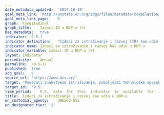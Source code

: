 ```yaml
---	
date_metadata_updated:	'2017-10-19'
goal_meta_link:	'http://unstats.un.org/sdgs/files/metadata-compilation/Metadata-Goal-9.pdf'
goal_meta_link_page:	9
graph:	longitudinal
graph_title:	Izdaci IR u BDP-u (%)
has_metadata:	true
indicator:	9.5.1
indicator_definition:	"Izdaci za istraživanje i razvoj (IR) kao udio u bruto domaćem proizvodu (BDP) su iznos izdataka za IR podijeljen s ukupnim outputom gospodarstva (BDP-om). Priručnik Frascati OECD-a (OECD, 2015) pruža relevantne definicije o istraživanju i razvoju, bruto domaćim izdacima za IR i istraživačima. Istraživanje i razvoj (IR) jest kreativni sustavni stvaralački rad s ciljem uvećanja količine znanja uključujući znanja o čovjeku, kulturi i društvu, kao i osmišljavanje novih primjena dostupnog znanja (FM 2.5). Bruto domaći izdaci za IR jesu ukupni unutarnji izdaci za IR na području države u promatranoj kalendarskoj godini (FM 4.7). Uključuju IR proveden u zemlji financiran iz inozemstva, ali isključuju financiranje IR-a provedenog u inozemstvu (FM 4.8). Unutarnji izdaci za IR jesu svi tekući izdaci i kapitalni izdaci u bruto iznosima za IR proveden u izvještajnoj jedinici, neovisno o izvoru sredstava (FM 4.10). Istraživači su stručnjaci koji se bave stvaranjem novog znanja. Oni provode istraživanje i poboljšavaju i razvijaju koncepte, teorije, modele, postupke, softver ili operativne metode (FM 5.35)."
indicator_name:	Izdaci za istraživanje i razvoj kao udio u BDP-u
indicator_variable:	Izdaci IR u BDP-u (%)
layout:	indicator
periodicity:	Annual
permalink:	/9-5-1/
published:	true
sdg_goal:	9
source_url:	'https://www.dzs.hr/'
target:	"Povećati znanstveno istraživanje, poboljšati tehnološke sposobnosti proizvodnih sektora u svim zemljama, osobito zemljama u razvoju, uključujući, do 2030., stimulirati inovacije i bitno povećati broj zaposlenih na istraživanju i razvoju na milijun ljudi i javnih i privatnih izdataka za istraživanje i razvoj. "
target_id:	'9.5'
time_period:	U.S.  data  for  this  indicator  is  available  for  1953  to  present.  The  most  recent  year  avaiable  in  published  data  is  2015.
title:	Izdaci za istraživanje i razvoj kao udio u BDP-u
un_custodial_agency:	UNESCO-UIS
un_designated_tier:	'1'
---	
```

